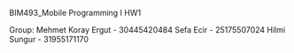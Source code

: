 BIM493_Mobile Programming I HW1

Group:
Mehmet Koray Ergut - 30445420484
Sefa Ecir - 25175507024
Hilmi Sungur - 31955171170
